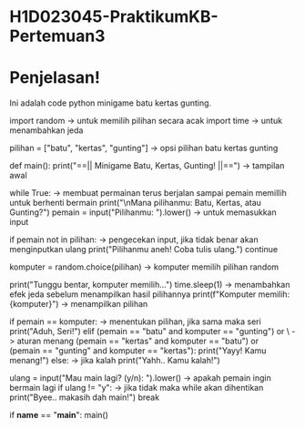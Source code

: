 # H1D023045-PraktikumKB-Pertemuan3

# Penjelasan!
Ini adalah code python minigame batu kertas gunting.


import random -> untuk memilih pilihan secara acak
import time -> untuk menambahkan jeda


pilihan = ["batu", "kertas", "gunting"] -> opsi pilihan batu kertas gunting


def main():
  print("==|| Minigame Batu, Kertas, Gunting! ||==") -> tampilan awal

    
  while True: -> membuat permainan terus berjalan sampai pemain memillih untuk berhenti bermain
    print("\nMana pilihanmu: Batu, Kertas, atau Gunting?")
    pemain = input("Pilihanmu: ").lower() -> untuk memasukkan input

        
  if pemain not in pilihan: -> pengecekan input, jika tidak benar akan menginputkan ulang
      print("Pilihanmu aneh! Coba tulis ulang.")
      continue


  komputer = random.choice(pilihan) -> komputer memilih pilihan random


  print("Tunggu bentar, komputer memilih...")
  time.sleep(1) -> menambahkan efek jeda sebelum menampilkan hasil pilihannya
  print(f"Komputer memilih: {komputer}") -> menampilkan pilihan


  if pemain == komputer: -> menentukan pilihan, jika sama maka seri
    print("Aduh, Seri!")
  elif (pemain == "batu" and komputer == "gunting") or \ -> aturan menang
    (pemain == "kertas" and komputer == "batu") or \
    (pemain == "gunting" and komputer == "kertas"):
      print("Yayy! Kamu menang!")
  else: -> jika kalah
    print("Yahh.. Kamu kalah!")


  ulang = input("Mau main lagi? (y/n): ").lower() -> apakah pemain ingin bermain lagi
  if ulang != "y": -> jika tidak maka while akan dihentikan
    print("Byee.. makasih dah main!")
    break


if __name__ == "__main__":
    main()
